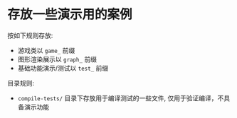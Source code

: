 # 存放一些演示用的案例

按如下规则存放:

- 游戏类以 `game_` 前缀
- 图形渲染展示以 `graph_` 前缀
- 基础功能演示/测试以 `test_` 前缀

目录规则:

- `compile-tests/` 目录下存放用于编译测试的一些文件, 仅用于验证编译，不具备演示功能
